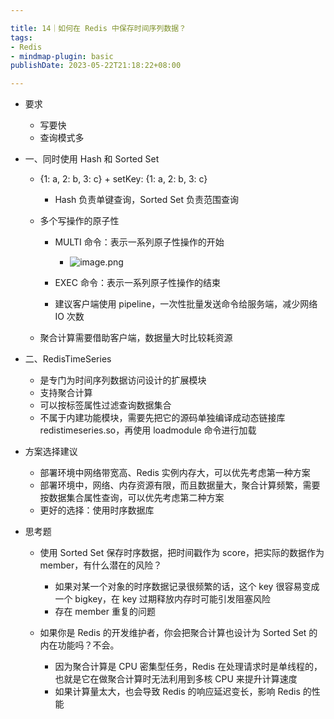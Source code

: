 ```yaml
---

title: 14｜如何在 Redis 中保存时间序列数据？
tags:
- Redis
- mindmap-plugin: basic
publishDate: 2023-05-22T21:18:22+08:00

---
```


- 要求

  - 写要快
  - 查询模式多

- 一、同时使用 Hash 和 Sorted Set

  - {1: a, 2: b, 3: c} + setKey: {1: a, 2: b, 3: c}

    - Hash 负责单键查询，Sorted Set 负责范围查询

  - 多个写操作的原子性

    - MULTI 命令：表示一系列原子性操作的开始
      - ![image.png](https://cdn.jsdelivr.net/gh/11ze/static/images/redis-14-1.png)

    - EXEC 命令：表示一系列原子性操作的结束
    - 建议客户端使用 pipeline，一次性批量发送命令给服务端，减少网络 IO 次数

  - 聚合计算需要借助客户端，数据量大时比较耗资源

- 二、RedisTimeSeries

  - 是专门为时间序列数据访问设计的扩展模块
  - 支持聚合计算
  - 可以按标签属性过滤查询数据集合
  - 不属于内建功能模块，需要先把它的源码单独编译成动态链接库 redistimeseries.so，再使用 loadmodule 命令进行加载

- 方案选择建议

  - 部署环境中网络带宽高、Redis 实例内存大，可以优先考虑第一种方案
  - 部署环境中，网络、内存资源有限，而且数据量大，聚合计算频繁，需要按数据集合属性查询，可以优先考虑第二种方案
  - 更好的选择：使用时序数据库

- 思考题

  - 使用 Sorted Set 保存时序数据，把时间戳作为 score，把实际的数据作为 member，有什么潜在的风险？

    - 如果对某一个对象的时序数据记录很频繁的话，这个 key 很容易变成一个 bigkey，在 key 过期释放内存时可能引发阻塞风险
    - 存在 member 重复的问题

  - 如果你是 Redis 的开发维护者，你会把聚合计算也设计为 Sorted Set 的内在功能吗？不会。

    - 因为聚合计算是 CPU 密集型任务，Redis 在处理请求时是单线程的，也就是它在做聚合计算时无法利用到多核 CPU 来提升计算速度
    - 如果计算量太大，也会导致 Redis 的响应延迟变长，影响 Redis 的性能
